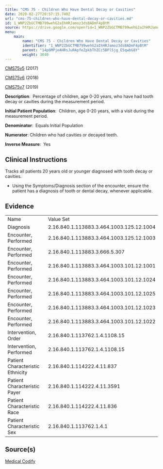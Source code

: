 ```yaml
---
title: "CMS 75 - Children Who Have Dental Decay or Cavities"
date: 2020-02-27T20:57:15.740Z
url: "cms-75-children-who-have-dental-decay-or-cavities.md"
id: 1_WNP2ZbGCTMB799wehG2aIhHRJamoz3dsBADmF4pBtM
source: https://drive.google.com/open?id=1_WNP2ZbGCTMB799wehG2aIhHRJamoz3dsBADmF4pBtM
menu:
    main:
        name: "CMS 75 - Children Who Have Dental Decay or Cavities"
        identifier: "1_WNP2ZbGCTMB799wehG2aIhHRJamoz3dsBADmF4pBtM"
        parent: "14p6MPjeAHRsJuRApfeZpkbThZCc5BPl5jg_E5qwbG8Y"
        weight: 3840
---
```

[CMS75v5](https://medicalcodify.com/eh/webchart.cgi?f=layoutnouser&func&module&tabmodule&name=RXDBmain&searchterm=CMS75&showresult=CMS75v5&showresulttype=Measure) (2017)

[CMS75v6](https://medicalcodify.com/eh/webchart.cgi?f=layoutnouser&func&module&tabmodule&name=RXDBmain&searchterm=CMS75&showresult=CMS75v6&showresulttype=Measure) (2018)

[CMS75v7](https://medicalcodify.com/eh/webchart.cgi?f=layoutnouser&func&module&tabmodule&name=RXDBmain&searchterm=CMS75&showresult=CMS75v7&showresulttype=Measure) (2019)



**Description**:  Percentage of children, age 0-20 years, who have had tooth decay or cavities during the measurement period.

**Initial Patient Population**:  Children, age 0-20 years, with a visit during the measurement period.

**Denominator**:  Equals Initial Population

**Numerator**: Children who had cavities or decayed teeth.

**Inverse Measure**:  Yes

## Clinical Instructions

Tracks all patients 20 years old or younger diagnosed with tooth decay or cavities. 

* Using the Symptoms/Diagnosis section of the encounter, ensure the patient has a diagnosis of tooth or dental decay, whenever applicable.

## Evidence

<table>
  <tr>
    <td>Name</td>
    <td>Value Set</td>
  </tr>
  <tr>
    <td>Diagnosis</td>
    <td>2.16.840.1.113883.3.464.1003.125.12.1004</td>
  </tr>
  <tr>
    <td>Encounter, Performed</td>
    <td>2.16.840.1.113883.3.464.1003.125.12.1003</td>
  </tr>
  <tr>
    <td>Encounter, Performed</td>
    <td>2.16.840.1.113883.3.666.5.307</td>
  </tr>
  <tr>
    <td>Encounter, Performed</td>
    <td>2.16.840.1.113883.3.464.1003.101.12.1001</td>
  </tr>
  <tr>
    <td>Encounter, Performed</td>
    <td>2.16.840.1.113883.3.464.1003.101.12.1024</td>
  </tr>
  <tr>
    <td>Encounter, Performed</td>
    <td>2.16.840.1.113883.3.464.1003.101.12.1025</td>
  </tr>
  <tr>
    <td>Encounter, Performed</td>
    <td>2.16.840.1.113883.3.464.1003.101.12.1023</td>
  </tr>
  <tr>
    <td>Encounter, Performed</td>
    <td>2.16.840.1.113883.3.464.1003.101.12.1022</td>
  </tr>
  <tr>
    <td>Intervention, Order</td>
    <td>2.16.840.1.113762.1.4.1108.15</td>
  </tr>
  <tr>
    <td>Intervention, Performed</td>
    <td>2.16.840.1.113762.1.4.1108.15</td>
  </tr>
  <tr>
    <td>Patient Characteristic Ethnicity</td>
    <td>2.16.840.1.114222.4.11.837</td>
  </tr>
  <tr>
    <td>Patient Characteristic Payer</td>
    <td>2.16.840.1.114222.4.11.3591</td>
  </tr>
  <tr>
    <td>Patient Characteristic Race</td>
    <td>2.16.840.1.114222.4.11.836</td>
  </tr>
  <tr>
    <td>Patient Characteristic Sex</td>
    <td>2.16.840.1.113762.1.4.1</td>
  </tr>
</table>

## Source(s)

[Medical Codify](https://medicalcodify.com/eh/webchart.cgi?f=layoutnouser&func&name=RXDBmain&module&tabmodule&searchterm=CMS75&Submit=Search&icd9search=1&icd10search=1&icd10pcssearch=1&snomedsearch=1&loincsearch=1&labcorpsearch=1&questsearch=1&rxnormsearch=1&hcpcssearch=1&ndcsearch=1&cvxsearch=1&vissearch=1&vssearch=1&meassearch=1&pcssearch=1&fdbsearch=1&fdbnamesearch=1&fullsearch&flowsheet)

